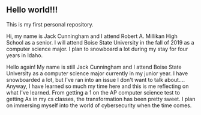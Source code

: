 ## Hello world!!!

This is my first personal repository.
 
Hi, my name is Jack Cunningham and I attend Robert A. Millikan High School as a senior. 
I will attend Boise State University in the fall of 2019 as a computer science major. 
I plan to snowboard a lot during my stay for four years in Idaho. 

Hello again! My name is still Jack Cunningham and I attend Boise State University as
a computer science major currently in my junior year. I have snowboarded a lot, but I've ran into an issue I don't want to talk about.... Anyway, I have learned so much my time here and this is me reflecting on what I've learned. From getting a 1 on the AP computer science test to getting As in my cs classes, the transformation has been pretty sweet. I plan on immersing myself into the world of cybersecurity when the time comes.

